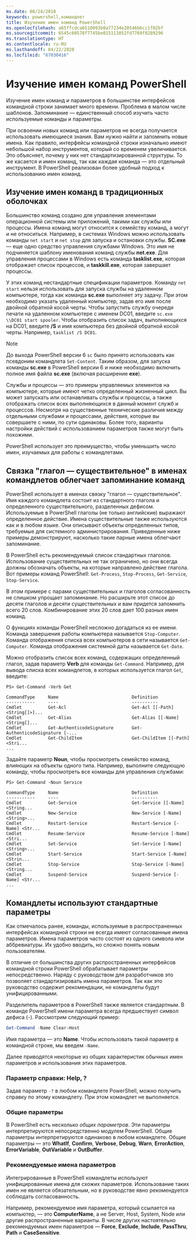 ```yaml
---
ms.date: 08/24/2018
keywords: powershell,командлет
title: Изучение имен команд PowerShell
ms.openlocfilehash: a65ffcdca6510093b0a77234e20546b6cc1f02bf
ms.sourcegitcommit: 6545c60578f7745be015111052fd7769f8289296
ms.translationtype: HT
ms.contentlocale: ru-RU
ms.lasthandoff: 04/22/2020
ms.locfileid: "67030416"
---
```

# <a name="learning-powershell-command-names"></a>Изучение имен команд PowerShell

Изучение имен команд и параметров в большинстве интерфейсов командной строки занимает много времени. Проблема в малом числе шаблонов. Запоминание — единственный способ изучить часто используемые команды и параметры.

При освоении новых команд или параметров не всегда получается использовать имеющиеся знания. Вам нужно найти и запомнить новые имена. Как правило, интерфейсы командной строки изначально имеют небольшой набор инструментов, который со временем увеличивается. Это объясняет, почему у них нет стандартизированной структуры.
То же касается и имен команд, так как каждая команда — это отдельный инструмент. В PowerShell реализован более удобный подход к использованию имен команд.

## <a name="learning-command-names-in-traditional-shells"></a>Изучение имен команд в традиционных оболочках

Большинство команд создано для управления элементами операционной системы или приложений, такими как службы или процессы. Имена команд могут относится к семейству команд, а могут и не относиться. Например, в системах Windows можно использовать команды `net start` и `net stop` для запуска и остановки службы. **SC.exe** — еще одно средство управления службами Windows. Это имя не подчиняется шаблону именования команд службы **net.exe**. Для управления процессами в Windows есть команда **tasklist.exe**, которая отображает список процессов, и **taskkill.exe**, которая завершает процессы.

У этих команд нестандартные спецификации параметров. Команду `net start` нельзя использовать для запуска службы на удаленном компьютере, тогда как команда **sc.exe** выполняет эту задачу. При этом необходимо указать удаленный компьютер, задав его имя после двойной обратной косой черты. Чтобы запустить службу очереди печати на удаленном компьютере с именем DC01, введите `sc.exe \\DC01 start spooler`.
Чтобы отобразить список задач, выполняющихся на DC01, введите **/S** и имя компьютера без двойной обратной косой черты. Например, `tasklist /S DC01`.

> [!NOTE]
> До выхода PowerShell версии 6 `sc` было принято использовать как псевдоним командлета `Set-Content`. Таким образом, для запуска команды **sc.exe** в PowerShell версии 6 и ниже необходимо включить полное имя файла **sc.exe** (включая расширение **exe**).

Службы и процессы — это примеры управляемых элементов на компьютере, которые имеют четко определенный жизненный цикл. Вы может запускать или останавливать службы и процессы, а также отображать список всех выполняющихся в данный момент служб и процессов. Несмотря на существенные технические различия между отдельными службами и процессами, действия, которые вы совершаете с ними, по сути одинаковы. Более того, варианты настройки действий с использованием параметров также могут быть похожими.

PowerShell использует это преимущество, чтобы уменьшить число имен, изучаемых для работы с командлетами.

## <a name="cmdlets-use-verb-noun-names-to-reduce-command-memorization"></a>Связка "глагол — существительное" в именах командлетов облегчает запоминание команд

PowerShell использует в именах связку "глагол — существительное". Имя каждого командлета состоит из стандартного глагола и определенного существительного, разделенных дефисом. Используемые в PowerShell глаголы (не только английские) выражают определенное действие. Имена существительные также используются как и в любом языке. Они описывают объекты определенных типов, требуемые для системного администрирования. Приведенные ниже примеры демонстрируют, насколько такие парные имена облегчают запоминание.

В PowerShell есть рекомендуемый список стандартных глаголов. Использование существительных не так ограничено, но они всегда должны обозначать объекты, на которые направлено действие глагола. Вот примеры команд PowerShell: `Get-Process`, `Stop-Process`, `Get-Service`, `Stop-Service`.

В этом примере с парами существительных и глаголов согласованность не слишком упрощает запоминание. Но расширьте этот список до десяти глаголов и десяти существительных и вам придется запомнить всего 20 слов.
Комбинирование этих 20 слов дает 100 разных имен команд.

О функциях команды PowerShell несложно догадаться из ее имени. Команда завершения работы компьютера называется `Stop-Computer`. Команда отображения списка всех компьютеров в сети называется `Get-Computer`. Команда отображения системной даты называется `Get-Date`.

Можно отобразить список всех команд, содержащих определенный глагол, задав параметр **Verb** для команды `Get-Command`. Например, для вывода списка всех командлетов, в которых используется глагол `Get`, введите:

```
PS> Get-Command -Verb Get

CommandType     Name                            Definition
-----------     ----                            ----------
Cmdlet          Get-Acl                         Get-Acl [[-Path] <String[]>]...
Cmdlet          Get-Alias                       Get-Alias [[-Name] <String[]...
Cmdlet          Get-AuthenticodeSignature       Get-AuthenticodeSignature [-...
Cmdlet          Get-ChildItem                   Get-ChildItem [[-Path] <Stri...
...
```

Задайте параметр **Noun**, чтобы просмотреть семейство команд, влияющих на объекты одного типа. Например, выполните следующую команду, чтобы просмотреть все команды для управления службами:

```
PS> Get-Command -Noun Service

CommandType     Name                            Definition
-----------     ----                            ----------
Cmdlet          Get-Service                     Get-Service [[-Name] <String...
Cmdlet          New-Service                     New-Service [-Name] <String>...
Cmdlet          Restart-Service                 Restart-Service [-Name] <Str...
Cmdlet          Resume-Service                  Resume-Service [-Name] <Stri...
Cmdlet          Set-Service                     Set-Service [-Name] <String>...
Cmdlet          Start-Service                   Start-Service [-Name] <Strin...
Cmdlet          Stop-Service                    Stop-Service [-Name] <String...
Cmdlet          Suspend-Service                 Suspend-Service [-Name] <Str...
...
```

## <a name="cmdlets-use-standard-parameters"></a>Командлеты используют стандартные параметры

Как отмечалось ранее, команды, используемые в распространенных интерфейсах командной строки не всегда имеют согласованные имена параметров. Имена параметров часто состоят из одного символа или аббревиатуры. Их удобно вводить, но сложно понять новым пользователям.

В отличие от большинства других распространенных интерфейсов командной строки PowerShell обрабатывает параметры непосредственно. Наряду с руководством для разработчиков это позволяет стандартизировать имена параметров. Так как это руководство содержит рекомендации, не командлеты будут унифицированными.

Разделитель параметров в PowerShell также является стандартным. В команде PowerShell имени параметра всегда предшествует символ дефиса (-). Рассмотрим следующий пример:

```powershell
Get-Command -Name Clear-Host
```

Имя параметра — это **Name**. Чтобы использовать такой параметр в командной строке, мы введем `-Name`.

Далее приводятся некоторые из общих характеристик обычных имен параметров и использования этих параметров.

### <a name="the-help-parameter-"></a>Параметр справки: Help, ?

Задав параметр `-?` в любом командлете PowerShell, можно получить справку по этому командлету.
При этом командлет не выполняется.

### <a name="common-parameters"></a>Общие параметры

В PowerShell есть несколько *общих параметров*. Эти параметры интерпретируются непосредственно модулем PowerShell. Общие параметры интерпретируются одинаково в любом командлете. Общие параметры — это **WhatIf**, **Confirm**, **Verbose**, **Debug**, **Warn**, **ErrorAction**, **ErrorVariable**, **OutVariable** и **OutBuffer**.

### <a name="recommended-parameter-names"></a>Рекомендуемые имена параметров

Интегрированные в PowerShell командлеты используют унифицированные имена для схожих параметров. Использование таких имен не является обязательным, но в руководстве явно рекомендуется соблюдать согласованность.

Например, рекомендуемое имя параметра, который ссылается на компьютер, — это **ComputerName**, а не Server, Host, System, Node или другие распространенные варианты. В числе других настоятельно рекомендуемых имен параметров — **Force**, **Exclude**, **Include**, **PassThru**, **Path** и **CaseSensitive**.
